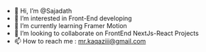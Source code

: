 - 👋 Hi, I’m @Sajadath
- 👀 I’m interested in Front-End developing
- 🌱 I’m currently learning Framer Motion
- 💞️ I’m looking to collaborate on FrontEnd NextJs-React Projects
- 📫 How to reach me : mr.kaqaziii@gmail.com

<!---
Sajadath/Sajadath is a ✨ special ✨ repository because its `README.md` (this file) appears on your GitHub profile.
You can click the Preview link to take a look at your changes.
--->
